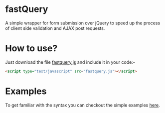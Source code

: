 # fastQuery

A simple wrapper for form submission over jQuery to speed up the process of client side validation and AJAX post requests.

# How to use?

Just download the file <a href="https://github.com/frankhart2018/fastQuery/blob/master/fastquery.js">fastquery.js</a> and include it in your code:-

```html
<script type="text/javascript" src="fastquery.js"></script>
```

# Examples

To get familiar with the syntax you can checkout the simple examples <a href="https://github.com/frankhart2018/fastQuery/tree/master/examples">here</a>.